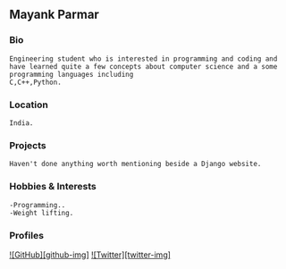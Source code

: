 ## Mayank Parmar

### Bio
    Engineering student who is interested in programming and coding and have learned quite a few concepts about computer science and a some programming languages including
    C,C++,Python.

### Location
    India.

### Projects 
    Haven't done anything worth mentioning beside a Django website.

### Hobbies & Interests
    -Programming..
    -Weight lifting.

### Profiles
[![GitHub][github-img]](https://github.com/myk7hackon) 
[![Twitter][twitter-img]](https://twitter.com/myk7_hackon)  

